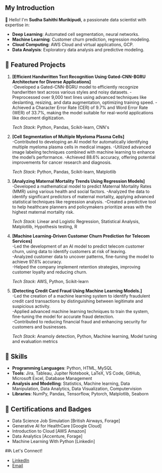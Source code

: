 ## My Introduction

👋 Hello! I'm **Sudha Sahithi Murikipudi**, a passionate data scientist with expertise in:
- **Deep Learning**: Automated cell segmentation, neural networks.
- **Machine Learning**: Customer churn prediction, regression modeling.
- **Cloud Computing**: AWS Cloud and virtual applications, GCP.
- **Data Analysis**: Exploratory data analysis and predictive modeling.

## 📂 Featured Projects
1. **[Efficient Handwritten Text Recognition Using Gated-CNN-BGRU Architecture for Diverse Applications]**   
   -Developed a Gated-CNN-BGRU model to efficiently recognize handwritten text across various styles and noisy datasets.
   -Preprocessed over 9,000 text lines using advanced techniques like deslanting, resizing, and data augmentation, optimizing training speed.
   -Achieved a Character Error Rate (CER) of 9.7% and Word Error Rate (WER) of 33.7%, making the model suitable for real-world applications like document digitization.
   
   _Tech Stack_: Python, Pandas, Scikit-learn, CNN's  

2. **[Cell Segmentation of Multiple Myeloma Plasma Cells]**  
   -Contributed to developing an AI model for automatically identifying multiple myeloma plasma cells in medical images.
   -Utilized advanced image labeling techniques combined with machine learning to enhance the model’s performance.
   -Achieved 88.6% accuracy, offering potential improvements for cancer research and diagnosis.
  
   _Tech Stack_: Python, Pandas, Scikit-learn, Matplotlib  

3. **[Analyzing Maternal Mortality Trends Using Regression Models]**  
   -Developed a mathematical model to predict Maternal Mortality Rates (MMR) using various health and social factors.
   -Analyzed the data to identify significant predictors of maternal mortality, applying advanced statistical techniques like regression analysis.
   -Created a predictive tool to help healthcare planners and policymakers prioritize areas with the highest maternal mortality risk.
   
   _Tech Stack_: Linear and Logistic Regression, Statistical Analysis, Matplotlib, Hypothesis testing, R

4. **[Machine Learning-Driven Customer Churn Prediction for Telecom Services]**  
   -Led the development of an AI model to predict telecom customer churn, using data to identify customers at risk of leaving.  
   -Analyzed customer data to uncover patterns, fine-tuning the model to achieve 97.6% accuracy.  
   -Helped the company implement retention strategies, improving customer loyalty and reducing churn.  
   
   _Tech Stack_: AWS, Python, Scikit-learn

5. **[Detecting Credit Card Fraud Using Machine Learning Models.]**  
   -Led the creation of a machine learning system to identify fraudulent credit card transactions by distinguishing between legitimate and suspicious activity.  
   -Applied advanced machine learning techniques to train the system, fine-tuning the model for accurate fraud detection.  
   -Contributed to reducing financial fraud and enhancing security for customers and businesses.  
   
   _Tech Stack_: Anamoly detection, Python, Machine learning, Model tuning and evaluation metrics

## 📜 Skills

-  **Programming Languages**: Python, HTML, MySQL
-  **Tools**: Jira, Tableau, Jupiter Notebook, LaTeX, VS Code, GitHub, Microsoft Excel, Database Management
-  **Analysis and Modelling**: Statistics, Machine learning, Data Manipulation, Data Analytics, Data Visualization, Computervision
-  **Libraries**: NumPy, Pandas, Tensorflow, Pytorch, Matplotlib, Seaborn


## 📜 Certifications and Badges
- Data Science Job Simulation [British Airways, Forage]  
- Generative AI for HealthCare [Google Cloud]  
- Introduction to Cloud [AWS Amazon]
- Data Analytics [Accenture, Forage]
- Machine Learning With Python [Linkedin]


##📞 Let's Connect!
- [LinkedIn](https://www.linkedin.com/in/sudhasahithi/)
- [Email](mailto:sudhasahithi2023@gmail.com)
